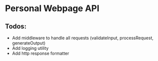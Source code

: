 # Personal Webpage API
## Todos:
- Add middleware to handle all requests (validateInput, processRequest, generateOutput)
- Add logging utility
- Add http response formatter

